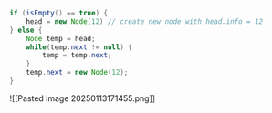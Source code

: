 ```Java
if (isEmpty() == true) {
	head = new Node(12) // create new node with head.info = 12
} else {
	Node temp = head;
	while(temp.next != null) {
		temp = temp.next;
	}
	temp.next = new Node(12);
}
```

![[Pasted image 20250113171455.png]]
